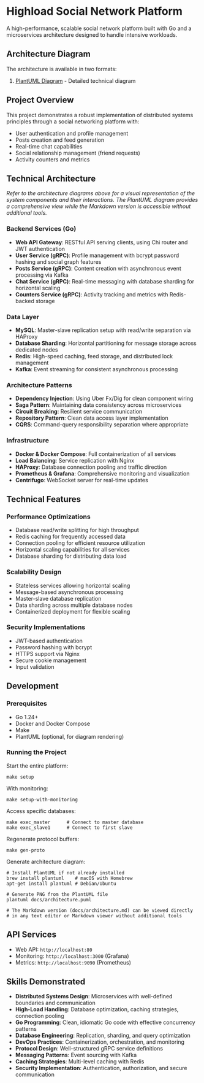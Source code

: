 # Highload Social Network Platform

A high-performance, scalable social network platform built with Go and a microservices architecture designed to handle intensive workloads.

## Architecture Diagram

The architecture is available in two formats:
1. [PlantUML Diagram](docs/architecture.puml) - Detailed technical diagram

## Project Overview

This project demonstrates a robust implementation of distributed systems principles through a social networking platform with:

- User authentication and profile management
- Posts creation and feed generation
- Real-time chat capabilities
- Social relationship management (friend requests)
- Activity counters and metrics

## Technical Architecture

_Refer to the architecture diagrams above for a visual representation of the system components and their interactions. The PlantUML diagram provides a comprehensive view while the Markdown version is accessible without additional tools._

### Backend Services (Go)

- **Web API Gateway**: RESTful API serving clients, using Chi router and JWT authentication
- **User Service (gRPC)**: Profile management with bcrypt password hashing and social graph features
- **Posts Service (gRPC)**: Content creation with asynchronous event processing via Kafka
- **Chat Service (gRPC)**: Real-time messaging with database sharding for horizontal scaling
- **Counters Service (gRPC)**: Activity tracking and metrics with Redis-backed storage

### Data Layer

- **MySQL**: Master-slave replication setup with read/write separation via HAProxy
- **Database Sharding**: Horizontal partitioning for message storage across dedicated nodes
- **Redis**: High-speed caching, feed storage, and distributed lock management
- **Kafka**: Event streaming for consistent asynchronous processing

### Architecture Patterns

- **Dependency Injection**: Using Uber Fx/Dig for clean component wiring
- **Saga Pattern**: Maintaining data consistency across microservices
- **Circuit Breaking**: Resilient service communication
- **Repository Pattern**: Clean data access layer implementation
- **CQRS**: Command-query responsibility separation where appropriate

### Infrastructure

- **Docker & Docker Compose**: Full containerization of all services
- **Load Balancing**: Service replication with Nginx
- **HAProxy**: Database connection pooling and traffic direction
- **Prometheus & Grafana**: Comprehensive monitoring and visualization
- **Centrifugo**: WebSocket server for real-time updates

## Technical Features

### Performance Optimizations

- Database read/write splitting for high throughput
- Redis caching for frequently accessed data
- Connection pooling for efficient resource utilization
- Horizontal scaling capabilities for all services
- Database sharding for distributing data load

### Scalability Design

- Stateless services allowing horizontal scaling
- Message-based asynchronous processing
- Master-slave database replication
- Data sharding across multiple database nodes
- Containerized deployment for flexible scaling

### Security Implementations

- JWT-based authentication
- Password hashing with bcrypt
- HTTPS support via Nginx
- Secure cookie management
- Input validation

## Development

### Prerequisites

- Go 1.24+
- Docker and Docker Compose
- Make
- PlantUML (optional, for diagram rendering)

### Running the Project

Start the entire platform:
```
make setup
```

With monitoring:
```
make setup-with-monitoring
```

Access specific databases:
```
make exec_master      # Connect to master database
make exec_slave1      # Connect to first slave
```

Regenerate protocol buffers:
```
make gen-proto
```

Generate architecture diagram:
```
# Install PlantUML if not already installed
brew install plantuml    # macOS with Homebrew
apt-get install plantuml # Debian/Ubuntu

# Generate PNG from the PlantUML file
plantuml docs/architecture.puml

# The Markdown version (docs/architecture.md) can be viewed directly
# in any text editor or Markdown viewer without additional tools
```

## API Services

- Web API: `http://localhost:80`
- Monitoring: `http://localhost:3000` (Grafana)
- Metrics: `http://localhost:9090` (Prometheus)

## Skills Demonstrated

- **Distributed Systems Design**: Microservices with well-defined boundaries and communication
- **High-Load Handling**: Database optimization, caching strategies, connection pooling
- **Go Programming**: Clean, idiomatic Go code with effective concurrency patterns
- **Database Engineering**: Replication, sharding, and query optimization
- **DevOps Practices**: Containerization, orchestration, and monitoring
- **Protocol Design**: Well-structured gRPC service definitions
- **Messaging Patterns**: Event sourcing with Kafka
- **Caching Strategies**: Multi-level caching with Redis
- **Security Implementation**: Authentication, authorization, and secure communication
